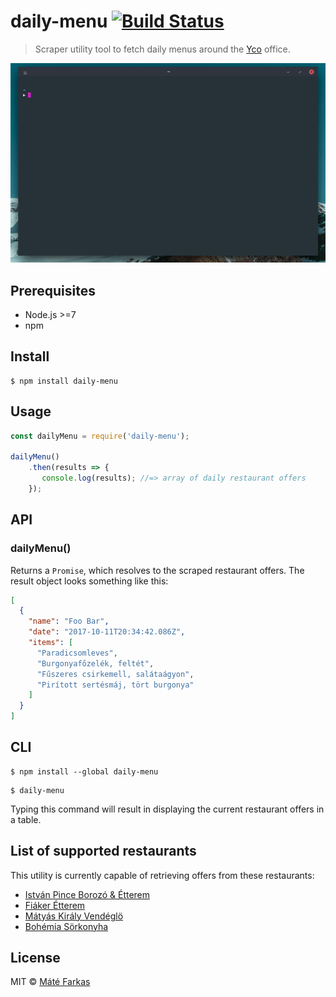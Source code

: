 # daily-menu [![Build Status](https://travis-ci.org/wolfika/daily-menu.svg?branch=master)](https://travis-ci.org/wolfika/daily-menu)

> Scraper utility tool to fetch daily menus around the [Yco](https://y-collective.com/) office.

![daily-menu screencast](/assets/screencast.gif)


## Prerequisites
 
* Node.js >=7
* npm


## Install

```
$ npm install daily-menu
```


## Usage

```js
const dailyMenu = require('daily-menu');

dailyMenu()
	.then(results => {
	   console.log(results); //=> array of daily restaurant offers 
	});
```


## API

### dailyMenu()

Returns a `Promise`, which resolves to the scraped restaurant offers. The result object looks something like this:

```json
[
  {
    "name": "Foo Bar",
    "date": "2017-10-11T20:34:42.086Z",
    "items": [
      "Paradicsomleves",
      "Burgonyafőzelék, feltét",
      "Fűszeres csirkemell, salátaágyon",
      "Pirított sertésmáj, tört burgonya"
    ]
  }
]
```

## CLI

```
$ npm install --global daily-menu
```

```
$ daily-menu
```

Typing this command will result in displaying the current restaurant offers in a table.

## List of supported restaurants

This utility is currently capable of retrieving offers from these restaurants:

* [István Pince Borozó & Étterem](https://www.facebook.com/istvanpince/)
* [Fiáker Étterem](http://www.fiakeretterem.hu/)
* [Mátyás Király Vendéglö](http://www.matyasvendeglo.hu/)
* [Bohémia Sörkonyha](http://www.bohemiasorkonyha.hu/)

## License

MIT © [Máté Farkas](http://wolfika.eu)
